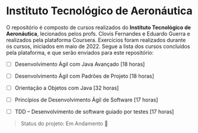 # Instituto Tecnológico de Aeronáutica

O repositório é composto de cursos realizados do **Instituto Tecnológico de Aeronáutica**, lecionados pelos profs. Clovis Fernandes e Eduardo Guerra e realizados pela plataforma Coursera. 
Exercícios foram realizados durante os cursos, iniciados em maio de 2022. Segue a lista dos cursos concluídos pela plataforma, e que serão enviados para este repositório:

- [ ] Desenvolvimento Ágil com Java Avançado [18 horas]

- [ ] Desenvolvimento Ágil com Padrões de Projeto [18 horas]
  
- [ ] Orientação a Objetos com Java [32 horas]

- [ ] Princípios de Desenvolvimento Ágil de Software [17 horas]

- [ ] TDD – Desenvolvimento de software guiado por testes [17 horas]

> Status do projeto: Em Andamento :pencil:

